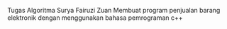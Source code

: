 Tugas Algoritma Surya Fairuzi Zuan Membuat program penjualan barang elektronik dengan menggunakan bahasa pemrograman c++
